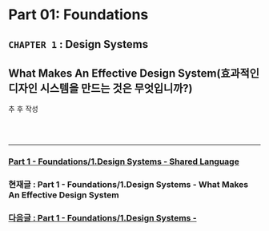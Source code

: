 # Part 01: Foundations

## `CHAPTER 1` : **Design Systems**

## **What Makes An Effective Design System(효과적인 디자인 시스템을 만드는 것은 무엇입니까?)**

추 후 작성



<br/>
<br/>


---

### [Part 1 - Foundations/1.Design Systems - Shared Language  ](./01-Foundations-01-DS02-SharedLanguage.md)

### 현재글 : Part 1 - Foundations/1.Design Systems - What Makes An Effective Design System

### [다음글 : Part 1 - Foundations/1.Design Systems -  ](./01-Foundations-01-DS03-WhatMakesAnEffectiveDesignSystem.md)
